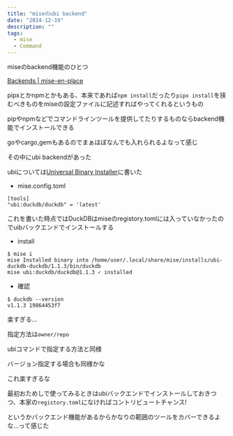 ```yaml
---
title: "miseのubi backend"
date: "2024-12-19"
description: ""
tags:
  - mise
  - Command
---
```


miseのbackend機能のひとつ

[Backends | mise-en-place](https://mise.jdx.dev/dev-tools/backends/)

pipxとかnpmとかもある、本来であれば`npm install`だったり`pipx install`を挟むべきものをmiseの設定ファイルに記述すればやってくれるというもの

pipやnpmなどでコマンドラインツールを提供してたりするものならbackend機能でインストールできる

goやcargo,gemもあるのでまぁほぼなんでも入れられるよなって感じ

その中にubi backendがあった

ubiについては[Universal Binary Installer](https://til.swfz.io//entries/universal_binary_installer/)に書いた

- mise.config.toml

```
[tools]
"ubi:duckdb/duckdb" = 'latest'
```

これを書いた時点ではDuckDBはmiseのregistory.tomlには入っていなかったのでuibバックエンドでインストールする

- install

```
$ mise i  
mise Installed binary into /home/user/.local/share/mise/installs/ubi-duckdb-duckdb/1.1.3/bin/duckdb  
mise ubi:duckdb/duckdb@1.1.3 ✓ installed
```

- 確認

```
$ duckdb --version  
v1.1.3 19864453f7
```

楽すぎる…

指定方法は`owner/repo`

ubiコマンドで指定する方法と同様

バージョン指定する場合も同様かな

これ楽すぎるな

最初おためしで使ってみるときはubiバックエンドでインストールしておきつつ、本家の`registory.toml`になければコントリビュートチャンス!

というかバックエンド機能があるからかなりの範囲のツールをカバーできるよな…って感じた

